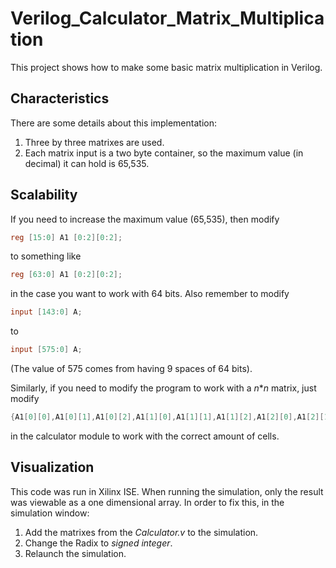 # Verilog_Calculator_Matrix_Multiplication

This project shows how to make some basic matrix multiplication in Verilog. 

## Characteristics

There are some details about this implementation:
1. Three by three matrixes are used.
2. Each matrix input is a two byte container, so the maximum value (in decimal) it can hold is 65,535. 

## Scalability

If you need to increase the maximum value (65,535), then modify 
```verilog
reg [15:0] A1 [0:2][0:2];
```
to something like 
```verilog
reg [63:0] A1 [0:2][0:2];
```
in the case you want to work with 64 bits. Also remember to modify
```verilog
input [143:0] A;
```
to
```verilog
input [575:0] A;
```
(The value of 575 comes from having 9 spaces of 64 bits).

Similarly, if you need to modify the program to work with a *n***n* matrix, just modify 
```verilog
{A1[0][0],A1[0][1],A1[0][2],A1[1][0],A1[1][1],A1[1][2],A1[2][0],A1[2][1],A1[2][2]} = A;
```
in the calculator module to work with the correct amount of cells.

## Visualization

This code was run in Xilinx ISE. When running the simulation, only the result was viewable as a one dimensional array. In order to fix this, in the simulation window:
1. Add the matrixes from the *Calculator.v* to the simulation.
2. Change the Radix to *signed integer*.
3. Relaunch the simulation.